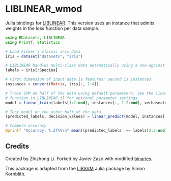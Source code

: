 # LIBLINEAR_wmod

Julia bindings for [LIBLINEAR](https://www.csie.ntu.edu.tw/~cjlin/liblinear/).
This version uses an instance that admits weights in the loss function per data sample.

```julia
using RDatasets, LIBLINEAR
using Printf, Statistics

# Load Fisher's classic iris data
iris = dataset("datasets", "iris")

# LIBLINEAR handles multi-class data automatically using a one-against-the rest strategy
labels = iris[:Species]

# First dimension of input data is features; second is instances
instances = convert(Matrix, iris[:, 1:4])'

# Train SVM on half of the data using default parameters. See the linear_train
# function in LIBLINEAR.jl for optional parameter settings.
model = linear_train(labels[1:2:end], instances[:, 1:2:end], verbose=true);

# Test model on the other half of the data.
(predicted_labels, decision_values) = linear_predict(model, instances[:, 2:2:end]);

# Compute accuracy
@printf "Accuracy: %.2f%%\n" mean((predicted_labels .== labels[2:2:end]))*100

```
## Credits

Created by Zhizhong Li. Forked by Javier Zazo with modified [binaries](https://www.csie.ntu.edu.tw/~cjlin/libsvmtools/#weights_for_data_instances).

This package is adapted from the [LIBSVM](https://github.com/simonster/LIBSVM.jl) Julia package by Simon Kornblith.
